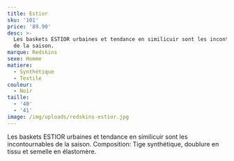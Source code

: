 ```yaml
---
title: Estior
sku: '101'
price: '89.90'
desc: >-
  Les baskets ESTIOR urbaines et tendance en similicuir sont les incontournables
  de la saison. 
marque: Redskins
sexe: Homme
matiere:
  - Synthétique
  - Textile
couleur:
  - Noir
taille:
  - '40'
  - '41'
image: /img/uploads/redskins-estior.jpg
---
```

Les baskets ESTIOR urbaines et tendance en similicuir sont les incontournables de la saison. Composition: Tige synthétique, doublure en tissu et semelle en élastomère.
